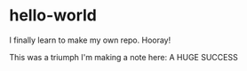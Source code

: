 # hello-world
I finally learn to make my own repo. Hooray!

This was a triumph
I'm making a note here:
A HUGE SUCCESS
